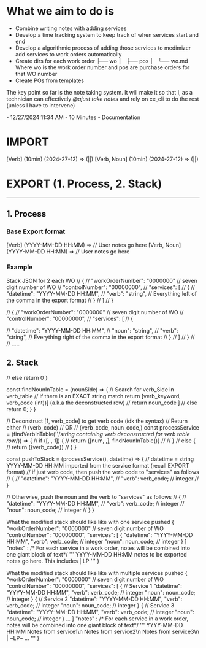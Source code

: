 # What we aim to do is
- Combine writing notes with adding services
- Develop a time tracking system to keep track of when services start and end
- Develop a algorithmic process of adding those services to medimizer add services to work orders automatically
- Create dirs for each work order
├── wo
│   ├── pos
│   └── wo.md
Where wo is the work order number and pos are purchase orders for that WO number 
- Create POs from templates

The key point so far is the note taking system. It will make it so that I, as a technician can effectively *@ajust take notes* and rely on ce_cli to do the rest (unless I have to intervene)

<td class="dxgv">-   12/27/2024 11:34 AM -   10 Minutes - Documentation </td>

# IMPORT
[Verb] (10min) (2024-27-12) => (||) 
[Verb, Noun] (10min) (2024-27-12) => (||) 

# EXPORT (1. Process, 2. Stack)
---
## 1. Process
### Base Export format
[Verb] (YYYY-MM-DD HH:MM) => // User notes go here 
[Verb, Noun] (YYYY-MM-DD HH:MM) => // User notes go here 

### Example
 Stack JSON for 2 each WO
// {
//   "workOrderNumber": "0000000" // seven digit number of WO
//   "controlNumber": "00000000",
//   "services": [
//     {
//       "datetime": "YYYY-MM-DD HH:MM",
//       "verb": "string", // Everything left of the comma in the export format
//     }
//   ]
// }

// {
//   "workOrderNumber": "0000000" // seven digit number of WO
//   "controlNumber": "00000000",
//   "services": [
//     {

//       "datetime": "YYYY-MM-DD HH:MM",
//       "noun": "string",
//       "verb": "string", // Everything right of the comma in the export format
//     }
//   ]
// }
//
// .....

## 2. Stack
  // else return 0
}

  const findNounInTable = (nounSide) => {
  // Search for verb_Side in verb_table
  // if there is an EXACT string match return [verb_keyword, verb_code (int))] (a.k.a the deconstructed row)
  // return noun_code
 ]
// else return 0;
}
}

// Deconstruct [1, verb_code] to get verb code (idk the syntax)
// Return either
// (verb_code)
// OR
// (verb_code, noun_code,)
const processService = (findVerbInTable(''/*string containing verb deconstructed for verb table row*/)) => {
  // if ([, , 1]) {
  // return {[num, ,], findNounInTable()}
  //
  // }
  // else {
  //   return ({verb_code})
  // }
}

const pushToStack = (processService(), datetime) => { // datetime = string YYYY-MM-DD HH:MM imported from the service format (recall EXPORT format)
  // if just verb code, then push the verb code to "services" as follows
  // {
  //     "datetime": "YYYY-MM-DD HH:MM",
  //     "verb": verb_code; // integer
  // }

  // Otherwise, push the noun and the verb to "services" as follows
  // {
  //   "datetime": "YYYY-MM-DD HH:MM",
  //   "verb": verb_code; // integer
  //   "noun": noun_code; // integer
  // }
}

What the modified stack should like like with one service pushed
{ 
  "workOrderNumber": "0000000" // seven digit number of WO
  "controlNumber": "00000000",
  "services": [
    {
      "datetime": "YYYY-MM-DD HH:MM",
      "verb": verb_code; // integer
      "noun": noun_code; // integer
    }
  ]
  "notes" : /* For each service in a work order, notes will be combined into one giant block of text*/
'''
YYYY-MM-DD HH:MM
notes to be exported notes go here. This includes
| LP
'''
}

What the modified stack should like like with multiple services pushed
{
  "workOrderNumber": "0000000" // seven digit number of WO
  "controlNumber": "00000000",
  "services": [
    { // Service 1
      "datetime": "YYYY-MM-DD HH:MM",
      "verb": verb_code; // integer
      "noun": noun_code; // integer
    }
    { // Service 2
      "datetime": "YYYY-MM-DD HH:MM",
      "verb": verb_code; // integer
      "noun": noun_code; // integer
    }
    { // Service 3
      "datetime": "YYYY-MM-DD HH:MM",
      "verb": verb_code; // integer
      "noun": noun_code; // integer
    }
    ...
  ]
  "notes" : /* For each service in a work order, notes will be combined into one giant block of text*/
'''
YYYY-MM-DD HH:MM
Notes from service1\n
Notes from service2\n
Notes from service3\n
| ~LP~
...
'''
}
